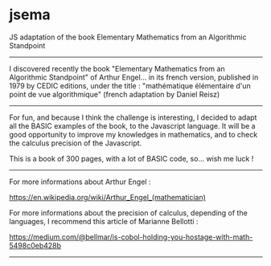 # jsema
JS adaptation of the book Elementary Mathematics from an Algorithmic Standpoint

----- 

I discovered recently the book "Elementary Mathematics from an Algorithmic Standpoint" of Arthur Engel...
in its french version, published in 1979 by CEDIC editions, under the title :
"mathématique élémentaire d'un point de vue algorithmique" (french adaptation by Daniel Reisz)

-----

For fun, and because I think the challenge is interesting, I decided to adapt all the BASIC
examples of the book, to the Javascript language. It will be a good opportunity to improve my 
knowledges in mathematics, and to check the calculus precision of the Javascript. 

This is a book of 300 pages, with a lot of BASIC code, so... wish me luck ! 

-----

For more informations about Arthur Engel : 

https://en.wikipedia.org/wiki/Arthur_Engel_(mathematician)

For more informations about the precision of calculus, depending of the languages, I recommend
this article of Marianne Bellotti :

https://medium.com/@bellmar/is-cobol-holding-you-hostage-with-math-5498c0eb428b

--------------







